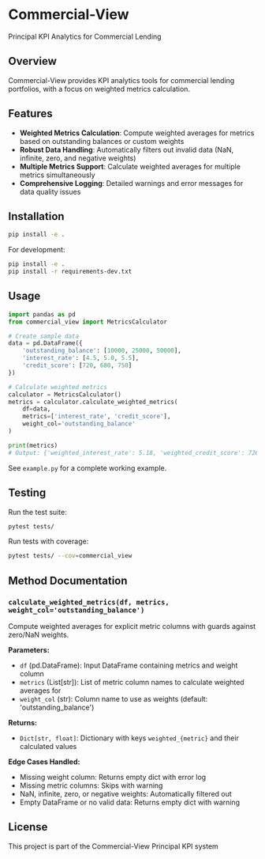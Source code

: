 # Commercial-View
Principal KPI Analytics for Commercial Lending

## Overview
Commercial-View provides KPI analytics tools for commercial lending portfolios, with a focus on weighted metrics calculation.

## Features
- **Weighted Metrics Calculation**: Compute weighted averages for metrics based on outstanding balances or custom weights
- **Robust Data Handling**: Automatically filters out invalid data (NaN, infinite, zero, and negative weights)
- **Multiple Metrics Support**: Calculate weighted averages for multiple metrics simultaneously
- **Comprehensive Logging**: Detailed warnings and error messages for data quality issues

## Installation

```bash
pip install -e .
```

For development:
```bash
pip install -e .
pip install -r requirements-dev.txt
```

## Usage

```python
import pandas as pd
from commercial_view import MetricsCalculator

# Create sample data
data = pd.DataFrame({
    'outstanding_balance': [10000, 25000, 50000],
    'interest_rate': [4.5, 5.0, 5.5],
    'credit_score': [720, 680, 750]
})

# Calculate weighted metrics
calculator = MetricsCalculator()
metrics = calculator.calculate_weighted_metrics(
    df=data,
    metrics=['interest_rate', 'credit_score'],
    weight_col='outstanding_balance'
)

print(metrics)
# Output: {'weighted_interest_rate': 5.18, 'weighted_credit_score': 726.15}
```

See `example.py` for a complete working example.

## Testing

Run the test suite:
```bash
pytest tests/
```

Run tests with coverage:
```bash
pytest tests/ --cov=commercial_view
```

## Method Documentation

### `calculate_weighted_metrics(df, metrics, weight_col='outstanding_balance')`

Compute weighted averages for explicit metric columns with guards against zero/NaN weights.

**Parameters:**
- `df` (pd.DataFrame): Input DataFrame containing metrics and weight column
- `metrics` (List[str]): List of metric column names to calculate weighted averages for
- `weight_col` (str): Column name to use as weights (default: 'outstanding_balance')

**Returns:**
- `Dict[str, float]`: Dictionary with keys `weighted_{metric}` and their calculated values

**Edge Cases Handled:**
- Missing weight column: Returns empty dict with error log
- Missing metric columns: Skips with warning
- NaN, infinite, zero, or negative weights: Automatically filtered out
- Empty DataFrame or no valid data: Returns empty dict with warning

## License
This project is part of the Commercial-View Principal KPI system
